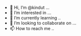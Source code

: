- 👋 Hi, I’m @kindut ...
- 👀 I’m interested in ...
- 🌱 I’m currently learning ..
- 💞️ I’m looking to collaborate on ...
- 📫 How to reach me ..

<!---
kindut/kindut is a ✨ special ✨ repository because its `README.md` (this file) appears on your GitHub profile.
You can click the Preview link to take a look at your changes.
--->
